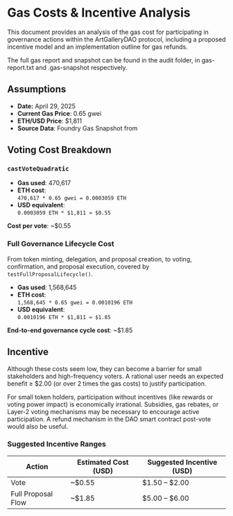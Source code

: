 # Gas Costs & Incentive Analysis

This document provides an analysis of the gas cost for participating in governance actions within the ArtGalleryDAO protocol, including a proposed incentive model and an implementation outline for gas refunds.

The full gas report and snapshot can be found in the audit folder, in gas-report.txt and .gas-snapshot respectively.

## Assumptions

- **Date:** April 29, 2025  
- **Current Gas Price**: 0.65 gwei  
- **ETH/USD Price**: $1,811  
- **Source Data**: Foundry Gas Snapshot from 

## Voting Cost Breakdown

### `castVoteQuadratic`

- **Gas used**: 470,617  
- **ETH cost**:  
  `470,617 * 0.65 gwei = 0.0003059 ETH`  
- **USD equivalent**:  
  `0.0003059 ETH * $1,811 ≈ $0.55`

**Cost per vote**: ~$0.55

### Full Governance Lifecycle Cost

From token minting, delegation, and proposal creation, to voting, confirmation, and proposal execution, covered by `testFullProposalLifecycle()`.

- **Gas used**: 1,568,645  
- **ETH cost**:  
  `1,568,645 * 0.65 gwei = 0.0010196 ETH`  
- **USD equivalent**:  
  `0.0010196 ETH * $1,811 ≈ $1.85`

**End-to-end governance cycle cost**: ~$1.85

## Incentive

Although these costs seem low, they can become a barrier for small stakeholders and high-frequency voters. A rational user needs an expected benefit ≥ $2.00 (or over 2 times the gas costs) to justify participation. 

For small token holders, participation without incentives (like rewards or voting power impact) is economically irrational. Subsidies, gas rebates, or Layer-2 voting mechanisms may be necessary to encourage active participation. A refund mechanism in the DAO smart contract post-vote would also be useful.

### Suggested Incentive Ranges

| **Action**          | **Estimated Cost (USD)**  | **Suggested Incentive (USD)**  |
|---------------------|---------------------------|--------------------------------|
| Vote                | ~$0.55                    | $1.50 – $2.00                  |
| Full Proposal Flow  | ~$1.85                    | $5.00 – $6.00                  |

